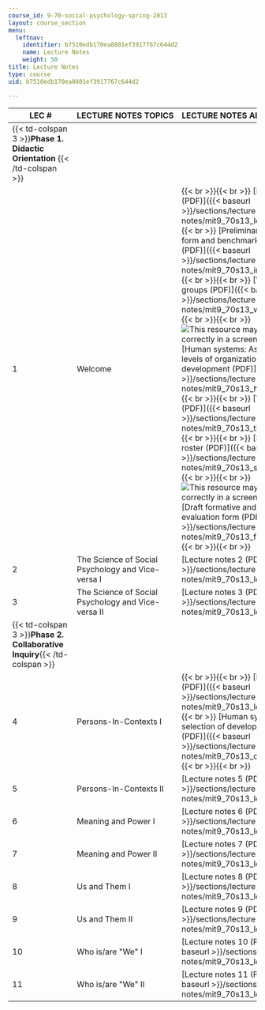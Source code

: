 ```yaml
---
course_id: 9-70-social-psychology-spring-2013
layout: course_section
menu:
  leftnav:
    identifier: b7510edb170ea8801ef3917767c644d2
    name: Lecture Notes
    weight: 50
title: Lecture Notes
type: course
uid: b7510edb170ea8801ef3917767c644d2

---
```


| LEC # | LECTURE NOTES TOPICS | LECTURE NOTES AND HANDOUTS |
| --- | --- | --- |
| {{< td-colspan 3 >}}**Phase 1. Didactic Orientation** {{< /td-colspan >}} |||
| 1 | Welcome |  {{< br >}}{{< br >}} [Lecture notes 1 (PDF)]({{< baseurl >}}/sections/lecture-notes/mit9_70s13_lect1) {{< br >}}{{< br >}} [Preliminary information form and benchmark questionnaire (PDF)]({{< baseurl >}}/sections/lecture-notes/mit9_70s13_inf_fm_bcmk_l1) {{< br >}}{{< br >}} [Working groups (PDF)]({{< baseurl >}}/sections/lecture-notes/mit9_70s13_wrkg_grp_l1) {{< br >}}{{< br >}} ![This resource may not render correctly in a screen reader.](/images/inacessible.gif)[Human systems: Aspects and levels of organization and development (PDF)]({{< baseurl >}}/sections/lecture-notes/mit9_70s13_hman_apcts_l1) {{< br >}}{{< br >}} [Timesheet (PDF)]({{< baseurl >}}/sections/lecture-notes/mit9_70s13_timesheet_l1) {{< br >}}{{< br >}} [Study group roster (PDF)]({{< baseurl >}}/sections/lecture-notes/mit9_70s13_std_rst_fm_l1) {{< br >}}{{< br >}} ![This resource may not render correctly in a screen reader.](/images/inacessible.gif)[Draft formative and summative evaluation form (PDF)]({{< baseurl >}}/sections/lecture-notes/mit9_70s13_frmtve_evltn_l1) {{< br >}}{{< br >}}  |
| 2 | The Science of Social Psychology and Vice-versa I | [Lecture notes 2 (PDF)]({{< baseurl >}}/sections/lecture-notes/mit9_70s13_lect2) |
| 3 | The Science of Social Psychology and Vice-versa II | [Lecture notes 3 (PDF)]({{< baseurl >}}/sections/lecture-notes/mit9_70s13_lect3) |
| {{< td-colspan 3 >}}**Phase 2. Collaborative Inquiry**{{< /td-colspan >}} |||
| 4 | Persons-In-Contexts I |  {{< br >}}{{< br >}} [Lecture notes 4 (PDF)]({{< baseurl >}}/sections/lecture-notes/mit9_70s13_lect4) {{< br >}}{{< br >}} [Human systems: A selection of development schemes (PDF)]({{< baseurl >}}/sections/lecture-notes/mit9_70s13_dvlpt_schms_l4) {{< br >}}{{< br >}}  |
| 5 | Persons-In-Contexts II | [Lecture notes 5 (PDF)]({{< baseurl >}}/sections/lecture-notes/mit9_70s13_lect5) |
| 6 | Meaning and Power I | [Lecture notes 6 (PDF)]({{< baseurl >}}/sections/lecture-notes/mit9_70s13_lect6) |
| 7 | Meaning and Power II | [Lecture notes 7 (PDF)]({{< baseurl >}}/sections/lecture-notes/mit9_70s13_lect7) |
| 8 | Us and Them I | [Lecture notes 8 (PDF)]({{< baseurl >}}/sections/lecture-notes/mit9_70s13_lect8) |
| 9 | Us and Them II | [Lecture notes 9 (PDF)]({{< baseurl >}}/sections/lecture-notes/mit9_70s13_lect9) |
| 10 | Who is/are "We" I | [Lecture notes 10 (PDF)]({{< baseurl >}}/sections/lecture-notes/mit9_70s13_lect10) |
| 11 | Who is/are "We" II | [Lecture notes 11 (PDF)]({{< baseurl >}}/sections/lecture-notes/mit9_70s13_lect11)
